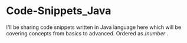 # Code-Snippets_Java
I'll be sharing code snippets written in Java language here which will be covering concepts from basics to advanced.
Ordered as /_number_ .
